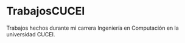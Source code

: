 # TrabajosCUCEI
Trabajos hechos durante mi carrera Ingeniería en Computación en la universidad CUCEI.
